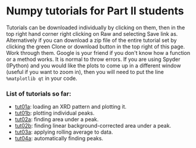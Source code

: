 # Numpy tutorials for Part II students
Tutorials can be downloaded individually by clicking on them, then in the
top right hand corner right clicking on Raw and selecting Save link as.
Alternatively if you can download a zip file of the entire tutorial set
by clicking the green Clone or download button in the top right of this
page. Work through them. Google is your friend if you don't know how a 
function or a method works. It is normal to throw errors. If you are using
Spyder (IPython) and you would like the plots to come up in a different
window (useful if you want to zoom in), then you will need to put the
line ```%matplotlib qt``` in your code.

### List of tutorials so far:
* [tut01a](../master/tut01a.py): loading an XRD pattern and plotting it.
* [tut01b](../master/tut01b.py): plotting individual peaks.
* [tut02a](../master/tut02a.py): finding area under a peak.
* [tut02b](../master/tut02b.py): finding linear background-corrected area
under a peak.
* [tut03a](../master/tut03a.py): applying rolling average to data.
* [tut04a](../master/tut04a.py): automatically finding peaks.
